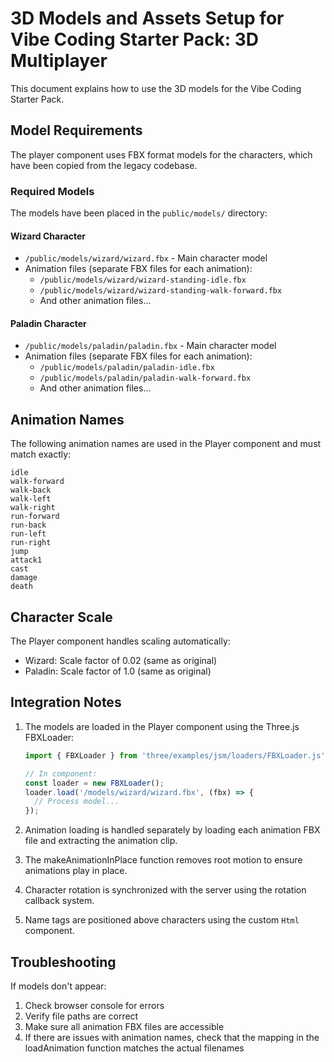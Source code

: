 # 3D Models and Assets Setup for Vibe Coding Starter Pack: 3D Multiplayer

This document explains how to use the 3D models for the Vibe Coding Starter Pack.

## Model Requirements

The player component uses FBX format models for the characters, which have been copied from the legacy codebase.

### Required Models

The models have been placed in the `public/models/` directory:

#### Wizard Character
- `/public/models/wizard/wizard.fbx` - Main character model
- Animation files (separate FBX files for each animation):
  - `/public/models/wizard/wizard-standing-idle.fbx`
  - `/public/models/wizard/wizard-standing-walk-forward.fbx`
  - And other animation files...

#### Paladin Character
- `/public/models/paladin/paladin.fbx` - Main character model
- Animation files (separate FBX files for each animation):
  - `/public/models/paladin/paladin-idle.fbx`
  - `/public/models/paladin/paladin-walk-forward.fbx`
  - And other animation files...

## Animation Names

The following animation names are used in the Player component and must match exactly:

```
idle
walk-forward
walk-back
walk-left
walk-right
run-forward
run-back
run-left
run-right
jump
attack1
cast
damage
death
```

## Character Scale

The Player component handles scaling automatically:
- Wizard: Scale factor of 0.02 (same as original)
- Paladin: Scale factor of 1.0 (same as original)

## Integration Notes

1. The models are loaded in the Player component using the Three.js FBXLoader:
   ```typescript
   import { FBXLoader } from 'three/examples/jsm/loaders/FBXLoader.js';
   
   // In component:
   const loader = new FBXLoader();
   loader.load('/models/wizard/wizard.fbx', (fbx) => {
     // Process model...
   });
   ```

2. Animation loading is handled separately by loading each animation FBX file and extracting the animation clip.

3. The makeAnimationInPlace function removes root motion to ensure animations play in place.

4. Character rotation is synchronized with the server using the rotation callback system.

5. Name tags are positioned above characters using the custom `Html` component.

## Troubleshooting

If models don't appear:
1. Check browser console for errors
2. Verify file paths are correct
3. Make sure all animation FBX files are accessible
4. If there are issues with animation names, check that the mapping in the loadAnimation function matches the actual filenames 
